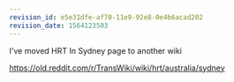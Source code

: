 ```yaml
---
revision_id: e5e31dfe-af70-11e9-92e8-0e4b6acad202
revision_date: 1564123503
---
```


I've moved HRT In Sydney page to another wiki

https://old.reddit.com/r/TransWiki/wiki/hrt/australia/sydney